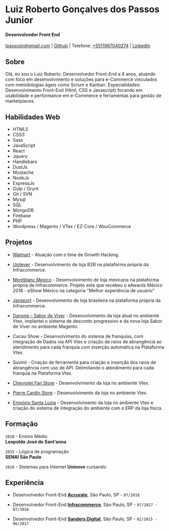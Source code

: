 # Luiz Roberto Gonçalves dos Passos Junior

#### Desenvolvedor Front End

[lpassosjr@gmail.com](mailto:lpassosjr@gmail.com) | [Github](http://github.com/lpassosjr) | Telefone: [+5511987040274](tel:+5511987040274) | [LinkedIn]( https://www.linkedin.com/in/luiz-roberto-g-dos-passos-junior-55a891109/)


## Sobre

Olá, eu sou o Luiz Roberto.
Desenvolvedor Front-End a 4 anos, atuando com foco em desenvolvimento e soluções para e-Commerce vinculados com metodologias ágeis como Scrum e Kanban. 
Especialidades: Desenvolvimento Front-End (Html, CSS e Javascript) focando em usabilidade e performance em e-Commerce e ferramentas para gestão de marketplaces.

## Habilidades Web

*   HTML5
*   CSS3
*   Sass
*   JavaScript
*   React
*   Jquery
*   Handlebars
*   DustJs
*   Mustache
*   NodeJs
*   ExpressJs
*   Gulp / Grunt 
*   Git / SVN
*   Mysql
*   SQL
*   MongoDB
*   Firebase
*   PHP
*   Wordpress / Magento / VTex / EZ-Core / WooCommerce

## Projetos

* [Walmart](http://www.walmart.com.br/) - Atuação com o time de Growth Hacking.

* [Unilever](http://www.compraunilever.com.br/) - Desenvolvimento de loja B2B na plataforma própria da Infracommerce.

* [Montblanc Mexico](http://www.montblanc.com.mx/) - Desenvolvimento de loja mexicana na plataforma própria da Infracommerce. Projeto este que recebeu o eAwards México 2018 - eShow México na categoria "Melhor experiência de usuário"

* [Jansport](http://www.jansport.com.br/) - Desenvolvimento de loja brasileira na plataforma própria da Infracommerce.

* [Danone – Sabor de Viver](http://www.sabordeviver.com.br/) - Desenvolvimento da loja atual no ambiente Vtex, implantei o sistema de desconto progressivo e da nova loja Sabor de Viver no ambiente Magento.

* Cacau Show - Desenvolvimento do sistema de franquias, com integração de Dados via API Vtex e criação de raios de abrangência ao atendimento para cada franquia com inserção automática na Plataforma Vtex.

* Suvinil - Criação de ferramenta para criação e inserção dos raios de abrangência com uso de API. Delimitando o atendimento para cada franquia na Plataforma Vtex.

* [Chevrolet Fan Store](http://www.chevroletfanstore.com.br/) - Desenvolvimento da loja no ambiente Vtex.

* [Pierre Cardin Store](http://store.pierrecardin.com.br/) - Desenvolvimento da loja no ambiente Vtex.

* [Empório Santa Luzia](http://www.natalsantaluzia.com.br/) - Desenvolvimento da loja no ambiente Vtex e criação do sistema de integração do ambiente com o ERP da loja física.


## Formação

`2010` - Ensino Médio  
 **Leopoldo José de Sant’anna**

`2015` - Lógica de programação  
 **SENAI São Paulo**
 
`2018` - Sistemas para Internet 
**Uninove** cursando


## Experiência

*   Desenvolvedor Front-End **[Accurate](http://www.accurate.com.br)**, São Paulo, SP - `07/2018`

*   Desenvolvedor Front-End **[Infracommerce](http://www.infracommerce.com.br)**, São Paulo, SP - `07/2017 - 07/2018`

*   Desenvolvedor Front-End **[Sanders Digital]( http://www.sandersdigital.com.br/)**, São Paulo, SP - `02/2015 - 06/2017`
